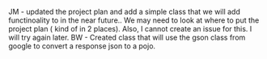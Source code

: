 JM - updated the project plan and add a simple class that we will add functinoality to in the near future.. We may need to look at where to put the project plan ( kind of in 2 places). Also, I cannot create an issue for this. I will try again later.
BW - Created class that will use the gson class from google to convert a response json to a pojo.